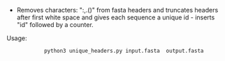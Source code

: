 
- Removes characters:  ":,.()"  from fasta headers and truncates headers after first white space and gives each sequence a unique id - inserts "id" followed by a counter. 

Usage:  

                python3 unique_headers.py input.fasta  output.fasta
